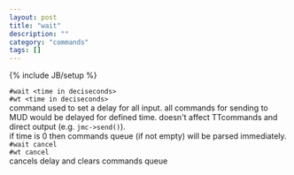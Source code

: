 ```yaml
---
layout: post
title: "wait"
description: ""
category: "commands"
tags: []
---
```

{% include JB/setup %}

`#wait <time in deciseconds>`  
`#wt <time in deciseconds>`  
  command used to set a delay for all input. all commands for sending to MUD 
  would be delayed for defined time. doesn't affect TTcommands and direct
  output (e.g. `jmc->send()`).  
  if time is 0 then commands queue (if not empty) will be parsed immediately.
`#wait cancel`  
`#wt cancel`  
  cancels delay and clears commands queue